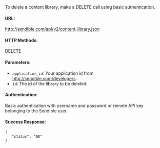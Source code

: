 To delete a content library, make a DELETE call using basic authentication.

#### URL: ####
http://sendible.com/api/v2/content_library.json

#### HTTP Methods: ####
DELETE

#### Parameters: ####
  * `application_id`: Your application id from http://sendible.com/developers.
  * `id`: The id of the library to be deleted.

#### Authentication: ####
Basic authentication with username and password or remote API key belonging to the Sendible user.

#### Success Response: ####
```
{
   "status": "OK"
}
```